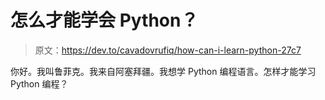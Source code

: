 # 怎么才能学会 Python？

> 原文：<https://dev.to/cavadovrufiq/how-can-i-learn-python-27c7>

你好。我叫鲁菲克。我来自阿塞拜疆。我想学 Python 编程语言。怎样才能学习 Python 编程？